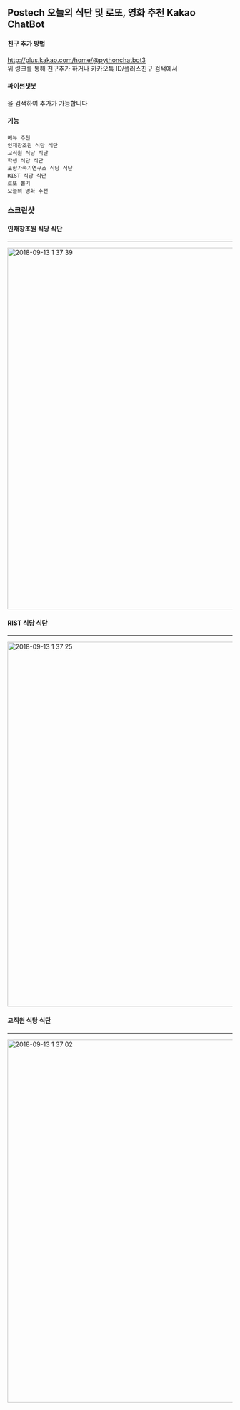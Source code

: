 ## Postech 오늘의 식단 및 로또, 영화 추천 Kakao ChatBot

#### 친구 추가 방법
http://plus.kakao.com/home/@pythonchatbot3
<br>
위 링크를 통해 친구추가 하거나 
카카오톡 ID/플러스친구 검색에서 <p><h4>파이썬챗봇</h4></p> 을 검색하여 추가가 가능합니다
#### 기능
```메뉴 추천```
<br>
```인재창조원 식당 식단```
<br>
```교직원 식당 식단```
<br>
```학생 식당 식단```
<br>
```포항가속기연구소 식당 식단```
<br>
```RIST 식당 식단```
<br>
```로또 뽑기```
<br>
```오늘의 영화 추천```
<br>

### 스크린샷
</hr>

 #### 인재창조원 식당 식단 
 <hr>
 <div>
  <img width="810" alt="2018-09-13 1 37 39" src="https://user-images.githubusercontent.com/26589942/45439808-ba154900-b6f5-11e8-9805-75eb62319930.png">

 </div>
 
 #### RIST 식당 식단 
  <hr/>
  <div>
<img width="817" alt="2018-09-13 1 37 25" src="https://user-images.githubusercontent.com/26589942/45439809-baaddf80-b6f5-11e8-8794-b19c62f80918.png">
</div>

#### 교직원 식당 식단 
  <hr/>
  <div>
<img width="813" alt="2018-09-13 1 37 02" src="https://user-images.githubusercontent.com/26589942/45439811-baaddf80-b6f5-11e8-9d8c-537604c68cdf.png">
 </div>
